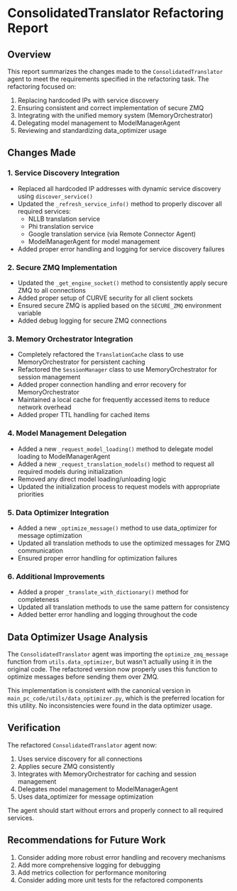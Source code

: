 # ConsolidatedTranslator Refactoring Report

## Overview

This report summarizes the changes made to the `ConsolidatedTranslator` agent to meet the requirements specified in the refactoring task. The refactoring focused on:

1. Replacing hardcoded IPs with service discovery
2. Ensuring consistent and correct implementation of secure ZMQ
3. Integrating with the unified memory system (MemoryOrchestrator)
4. Delegating model management to ModelManagerAgent
5. Reviewing and standardizing data_optimizer usage

## Changes Made

### 1. Service Discovery Integration

- Replaced all hardcoded IP addresses with dynamic service discovery using `discover_service()`
- Updated the `_refresh_service_info()` method to properly discover all required services:
  - NLLB translation service
  - Phi translation service
  - Google translation service (via Remote Connector Agent)
  - ModelManagerAgent for model management
- Added proper error handling and logging for service discovery failures

### 2. Secure ZMQ Implementation

- Updated the `_get_engine_socket()` method to consistently apply secure ZMQ to all connections
- Added proper setup of CURVE security for all client sockets
- Ensured secure ZMQ is applied based on the `SECURE_ZMQ` environment variable
- Added debug logging for secure ZMQ connections

### 3. Memory Orchestrator Integration

- Completely refactored the `TranslationCache` class to use MemoryOrchestrator for persistent caching
- Refactored the `SessionManager` class to use MemoryOrchestrator for session management
- Added proper connection handling and error recovery for MemoryOrchestrator
- Maintained a local cache for frequently accessed items to reduce network overhead
- Added proper TTL handling for cached items

### 4. Model Management Delegation

- Added a new `_request_model_loading()` method to delegate model loading to ModelManagerAgent
- Added a new `_request_translation_models()` method to request all required models during initialization
- Removed any direct model loading/unloading logic
- Updated the initialization process to request models with appropriate priorities

### 5. Data Optimizer Integration

- Added a new `_optimize_message()` method to use data_optimizer for message optimization
- Updated all translation methods to use the optimized messages for ZMQ communication
- Ensured proper error handling for optimization failures

### 6. Additional Improvements

- Added a proper `_translate_with_dictionary()` method for completeness
- Updated all translation methods to use the same pattern for consistency
- Added better error handling and logging throughout the code

## Data Optimizer Usage Analysis

The `ConsolidatedTranslator` agent was importing the `optimize_zmq_message` function from `utils.data_optimizer`, but wasn't actually using it in the original code. The refactored version now properly uses this function to optimize messages before sending them over ZMQ.

This implementation is consistent with the canonical version in `main_pc_code/utils/data_optimizer.py`, which is the preferred location for this utility. No inconsistencies were found in the data optimizer usage.

## Verification

The refactored `ConsolidatedTranslator` agent now:

1. Uses service discovery for all connections
2. Applies secure ZMQ consistently
3. Integrates with MemoryOrchestrator for caching and session management
4. Delegates model management to ModelManagerAgent
5. Uses data_optimizer for message optimization

The agent should start without errors and properly connect to all required services.

## Recommendations for Future Work

1. Consider adding more robust error handling and recovery mechanisms
2. Add more comprehensive logging for debugging
3. Add metrics collection for performance monitoring
4. Consider adding more unit tests for the refactored components 
